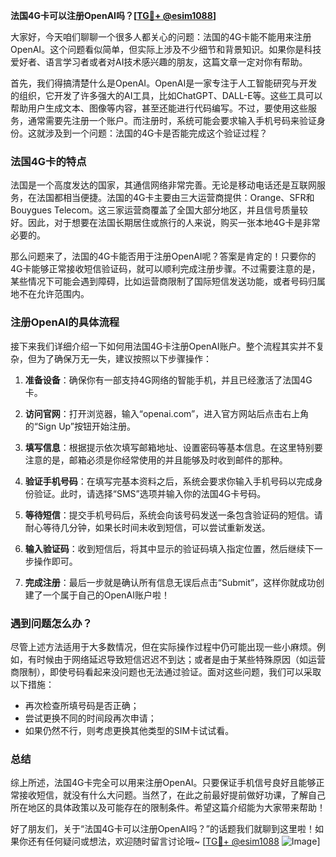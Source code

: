 **法国4G卡可以注册OpenAI吗？[[TG💪+ @esim1088](https://t.me/s/esim1088)]**

大家好，今天咱们聊聊一个很多人都关心的问题：法国的4G卡能不能用来注册OpenAI。这个问题看似简单，但实际上涉及不少细节和背景知识。如果你是科技爱好者、语言学习者或者对AI技术感兴趣的朋友，这篇文章一定对你有帮助。

首先，我们得搞清楚什么是OpenAI。OpenAI是一家专注于人工智能研究与开发的组织，它开发了许多强大的AI工具，比如ChatGPT、DALL-E等。这些工具可以帮助用户生成文本、图像等内容，甚至还能进行代码编写。不过，要使用这些服务，通常需要先注册一个账户。而注册时，系统可能会要求输入手机号码来验证身份。这就涉及到一个问题：法国的4G卡是否能完成这个验证过程？

### 法国4G卡的特点

法国是一个高度发达的国家，其通信网络非常完善。无论是移动电话还是互联网服务，在法国都相当便捷。法国的4G卡主要由三大运营商提供：Orange、SFR和Bouygues Telecom。这三家运营商覆盖了全国大部分地区，并且信号质量较好。因此，对于想要在法国长期居住或旅行的人来说，购买一张本地4G卡是非常必要的。

那么问题来了，法国的4G卡能否用于注册OpenAI呢？答案是肯定的！只要你的4G卡能够正常接收短信验证码，就可以顺利完成注册步骤。不过需要注意的是，某些情况下可能会遇到障碍，比如运营商限制了国际短信发送功能，或者号码归属地不在允许范围内。

### 注册OpenAI的具体流程

接下来我们详细介绍一下如何用法国4G卡注册OpenAI账户。整个流程其实并不复杂，但为了确保万无一失，建议按照以下步骤操作：

1. **准备设备**：确保你有一部支持4G网络的智能手机，并且已经激活了法国4G卡。
   
2. **访问官网**：打开浏览器，输入“openai.com”，进入官方网站后点击右上角的“Sign Up”按钮开始注册。

3. **填写信息**：根据提示依次填写邮箱地址、设置密码等基本信息。在这里特别要注意的是，邮箱必须是你经常使用的并且能够及时收到邮件的那种。

4. **验证手机号码**：在填写完基本资料之后，系统会要求你输入手机号码以完成身份验证。此时，请选择“SMS”选项并输入你的法国4G卡号码。

5. **等待短信**：提交手机号码后，系统会向该号码发送一条包含验证码的短信。请耐心等待几分钟，如果长时间未收到短信，可以尝试重新发送。

6. **输入验证码**：收到短信后，将其中显示的验证码填入指定位置，然后继续下一步操作即可。

7. **完成注册**：最后一步就是确认所有信息无误后点击“Submit”，这样你就成功创建了一个属于自己的OpenAI账户啦！

### 遇到问题怎么办？

尽管上述方法适用于大多数情况，但在实际操作过程中仍可能出现一些小麻烦。例如，有时候由于网络延迟导致短信迟迟不到达；或者是由于某些特殊原因（如运营商限制），即使号码看起来没问题也无法通过验证。面对这些问题，我们可以采取以下措施：

- 再次检查所填号码是否正确；
- 尝试更换不同的时间段再次申请；
- 如果仍然不行，则考虑更换其他类型的SIM卡试试看。

### 总结

综上所述，法国4G卡完全可以用来注册OpenAI。只要保证手机信号良好且能够正常接收短信，就没有什么大问题。当然了，在此之前最好提前做好功课，了解自己所在地区的具体政策以及可能存在的限制条件。希望这篇介绍能为大家带来帮助！

好了朋友们，关于“法国4G卡可以注册OpenAI吗？”的话题我们就聊到这里啦！如果你还有任何疑问或想法，欢迎随时留言讨论哦~ [[TG💪+ @esim1088](https://t.me/s/esim1088) ![Image](https://i.postimg.cc/4NQfJmqS/Snipaste-2025-05-13-00-14-12.png)]